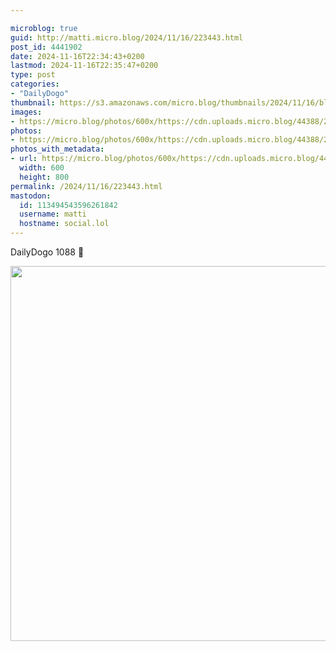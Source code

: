 ```yaml
---

microblog: true
guid: http://matti.micro.blog/2024/11/16/223443.html
post_id: 4441902
date: 2024-11-16T22:34:43+0200
lastmod: 2024-11-16T22:35:47+0200
type: post
categories:
- "DailyDogo"
thumbnail: https://s3.amazonaws.com/micro.blog/thumbnails/2024/11/16/blog.martin-haehnel.de/e3aef81f2afc0b3998497afc20b832c6.png
images:
- https://micro.blog/photos/600x/https://cdn.uploads.micro.blog/44388/2024/aab3cb4ae3b5404380d174a851c7b6bd.jpg
photos:
- https://micro.blog/photos/600x/https://cdn.uploads.micro.blog/44388/2024/aab3cb4ae3b5404380d174a851c7b6bd.jpg
photos_with_metadata:
- url: https://micro.blog/photos/600x/https://cdn.uploads.micro.blog/44388/2024/aab3cb4ae3b5404380d174a851c7b6bd.jpg
  width: 600
  height: 800
permalink: /2024/11/16/223443.html
mastodon:
  id: 113494543596261842
  username: matti
  hostname: social.lol
---
```

DailyDogo 1088 🐶

<img src="/media/uploads/2024/aab3cb4ae3b5404380d174a851c7b6bd.jpg" width="600" alt="" />
